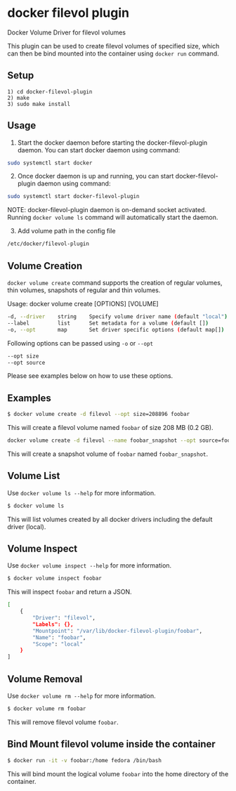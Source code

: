 # docker filevol plugin
Docker Volume Driver for filevol volumes

This plugin can be used to create filevol volumes of specified size, which can
then be bind mounted into the container using `docker run` command.

## Setup

	1) cd docker-filevol-plugin
	2) make
	3) sudo make install

## Usage

1) Start the docker daemon before starting the docker-filevol-plugin daemon.
   You can start docker daemon using command:
```bash
sudo systemctl start docker
```
2) Once docker daemon is up and running, you can start docker-filevol-plugin daemon
   using command:
```bash
sudo systemctl start docker-filevol-plugin
```
NOTE: docker-filevol-plugin daemon is on-demand socket activated. Running `docker volume ls` command
will automatically start the daemon.

3) Add volume path in the config file
```bash
/etc/docker/filevol-plugin
```

## Volume Creation
`docker volume create` command supports the creation of regular volumes, thin volumes, snapshots of regular and thin volumes.

Usage: docker volume create [OPTIONS] [VOLUME]
```bash
-d, --driver    string    Specify volume driver name (default "local")
--label         list      Set metadata for a volume (default [])
-o, --opt       map       Set driver specific options (default map[])
```
Following options can be passed using `-o` or `--opt`
```bash
--opt size
--opt source
```
Please see examples below on how to use these options.

## Examples
```bash
$ docker volume create -d filevol --opt size=208896 foobar
```
This will create a filevol volume named `foobar` of size 208 MB (0.2 GB).
```bash
docker volume create -d filevol --name foobar_snapshot --opt source=foobar
```
This will create a snapshot volume of `foobar` named `foobar_snapshot`.

## Volume List
Use `docker volume ls --help` for more information.

``` bash
$ docker volume ls
```
This will list volumes created by all docker drivers including the default driver (local).

## Volume Inspect
Use `docker volume inspect --help` for more information.

``` bash
$ docker volume inspect foobar
```
This will inspect `foobar` and return a JSON.
```bash
[
    {
        "Driver": "filevol",
        "Labels": {},
        "Mountpoint": "/var/lib/docker-filevol-plugin/foobar",
        "Name": "foobar",
        "Scope": "local"
    }
]
```

## Volume Removal
Use `docker volume rm --help` for more information.
```bash
$ docker volume rm foobar
```
This will remove filevol volume `foobar`.

## Bind Mount filevol volume inside the container

```bash
$ docker run -it -v foobar:/home fedora /bin/bash
```
This will bind mount the logical volume `foobar` into the home directory of the container.
